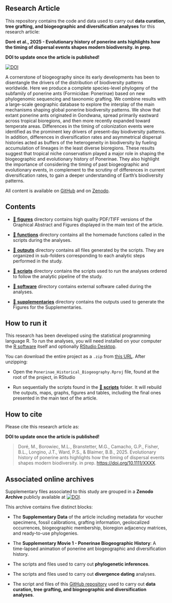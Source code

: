 
<!-- README.md is generated from README.Rmd. Please edit that file -->

## Research Article

This repository contains the code and data used to carry out **data
curation, tree grafting, and biogeographic and diversification
analyses** for this research article:

**Doré et al., 2025 - Evolutionary history of ponerine ants highlights
how the timing of dispersal events shapes modern biodiversity. in
prep.**

**DOI to update once the article is published!**

[![DOI](https://zenodo.org/badge/DOI/10.1111/XXXX.svg)](https://doi.org/10.1111/XXXX)

A cornerstone of biogeography since its early developments has been to
disentangle the drivers of the distribution of biodiversity patterns
worldwide. Here we produce a complete species-level phylogeny of the
subfamily of ponerine ants (Formicidae: Ponerinae) based on new
phylogenomic sequencing and taxonomic grafting. We combine results with
a large-scale geographic database to explore the interplay of the main
mechanisms shaping global ponerine biodiversity patterns. We show that
extant ponerine ants originated in Gondwana, spread primarily eastward
across tropical bioregions, and then more recently expanded toward
temperate areas. Differences in the timing of colonization events were
identified as the prominent key drivers of present-day biodiversity
patterns. In addition, differences in diversification rates and
asymmetrical dispersal histories acted as buffers of the heterogeneity
in biodiversity by fueling accumulation of lineages in the least diverse
bioregions. These results suggest that tropical niche conservatism
played a major role in shaping the biogeographic and evolutionary
history of Ponerinae. They also highlight the importance of considering
the timing of past biogeographic and evolutionary events, in complement
to the scrutiny of differences in current diversification rates, to gain
a deeper understanding of Earth’s biodiversity patterns.

All content is available on
[GitHub](https://github.com/MaelDore/Ponerinae_Historical_Biogeography)
and on [Zenodo](https://doi.org/10.5281/zenodo.14216556).

## Contents

- [:file_folder: **figures**](figures/) directory contains high quality
  PDF/TIFF versions of the Graphical Abstract and Figures displayed in
  the main text of the article.

- [:file_folder: **functions**](functions/) directory contains all the
  homemade functions called in the scripts during the analyses.

- [:file_folder: **outputs**](outputs/) directory contains all files
  generated by the scripts. They are organized in sub-folders
  corresponding to each analytic steps performed in the study.

- [:file_folder: **scripts**](scripts/) directory contains the scripts
  used to run the analyses ordered to follow the analytic pipeline of
  the study.

- [:file_folder: **software**](software/) directory contains external
  software called during the analyses.

- [:file_folder: **supplementaries**](supplementaries/) directory
  contains the outputs used to generate the Figures for the
  Supplementaries.

## How to run it

This research has been developed using the statistical programming
language R. To run the analyses, you will need installed on your
computer the [R software](https://cloud.r-project.org/) itself and
optionally [RStudio
Desktop](https://rstudio.com/products/rstudio/download/).

You can download the entire project as a `.zip` from [this
URL](https://github.com/MaelDore/Ponerinae_Historical_Biogeography/zipball/master/).
After unzipping:

- Open the `Ponerinae_Historical_Biogeography.Rproj` file, found at the
  root of the project, in RStudio

- Run sequentially the scripts found in the [:file_folder:
  **scripts**](scripts/) folder. It will rebuild the outputs, maps,
  graphs, figures and tables, including the final ones presented in the
  main text of the article.

## How to cite

Please cite this research article as:

**DOI to update once the article is published!**

> Doré, M., Borowiec, M.L., Branstetter, M.G., Camacho, G.P., Fisher,
> B.L., Longino, J.T., Ward, P.S., & Blaimer, B.B., 2025. Evolutionary
> history of ponerine ants highlights how the timing of dispersal events
> shapes modern biodiversity. in prep. <https://doi.org/10.1111/XXXX>.

## Associated online archives

Supplementary files associated to this study are grouped in a **Zenodo
Archive** publicly available at
[![DOI](https://zenodo.org/badge/DOI/10.5281/zenodo.14216556.svg)](https://doi.org/10.5281/zenodo.14216556).

This archive contains five distinct blocks:

- The **Supplementary Data** of the article including metadata for
  voucher specimens, fossil calibrations, grafting information,
  geolocalized occurrences, biogeographic membership, bioregion
  adjacency matrices, and ready-to-use phylogenies.

- The **Supplementary Movie 1 - Ponerinae Biogeographic History**: A
  time-lapsed animation of ponerine ant biogeographic and
  diversification history.

- The scripts and files used to carry out **phylogenetic inferences**.

- The scripts and files used to carry out **divergence dating**
  analyses.

- The script and files of this [GitHub
  repository](https://github.com/MaelDore/Ponerinae_Historical_Biogeography)
  used to carry out **data curation, tree grafting, and biogeographic
  and diversification analyses**.
